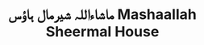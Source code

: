 ---
title: "ماشاءاللہ شیرمال ہاؤس Mashaallah Sheermal House"
url: /karachi/mshllh-shyrml-hw-s-mashaallah-sheermal-house/
shop: Allgemein
---